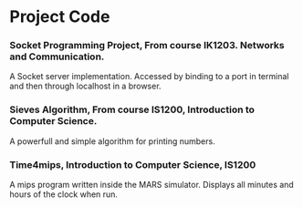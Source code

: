 # Project Code
### Socket Programming Project, From course IK1203. Networks and Communication.
A Socket server implementation. Accessed by binding to a port in terminal and then through localhost in a browser.

### Sieves Algorithm, From course IS1200, Introduction to Computer Science.
A powerfull and simple algorithm for printing numbers.

### Time4mips, Introduction to Computer Science, IS1200
A mips program written inside the MARS simulator. Displays all minutes and hours of the clock when run.

